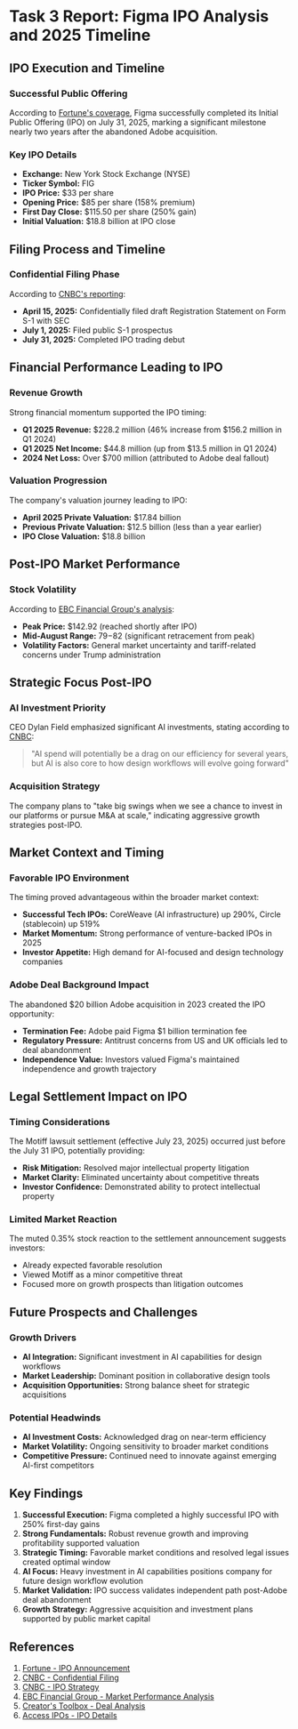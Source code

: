 # Task 3 Report: Figma IPO Analysis and 2025 Timeline

## IPO Execution and Timeline

### Successful Public Offering
According to [Fortune's coverage](https://fortune.com/2025/07/01/figma-ipo-s-1-after-20-billion-adobe-deal-abandoned-dylan-field/), Figma successfully completed its Initial Public Offering (IPO) on July 31, 2025, marking a significant milestone nearly two years after the abandoned Adobe acquisition.

### Key IPO Details
- **Exchange:** New York Stock Exchange (NYSE)
- **Ticker Symbol:** FIG
- **IPO Price:** $33 per share
- **Opening Price:** $85 per share (158% premium)
- **First Day Close:** $115.50 per share (250% gain)
- **Initial Valuation:** $18.8 billion at IPO close

## Filing Process and Timeline

### Confidential Filing Phase
According to [CNBC's reporting](https://www.cnbc.com/2025/04/15/figma-confidentially-files-for-ipo-a-year-after-ditching-adobe-deal.html):
- **April 15, 2025:** Confidentially filed draft Registration Statement on Form S-1 with SEC
- **July 1, 2025:** Filed public S-1 prospectus
- **July 31, 2025:** Completed IPO trading debut

## Financial Performance Leading to IPO

### Revenue Growth
Strong financial momentum supported the IPO timing:
- **Q1 2025 Revenue:** $228.2 million (46% increase from $156.2 million in Q1 2024)
- **Q1 2025 Net Income:** $44.8 million (up from $13.5 million in Q1 2024)
- **2024 Net Loss:** Over $700 million (attributed to Adobe deal fallout)

### Valuation Progression
The company's valuation journey leading to IPO:
- **April 2025 Private Valuation:** $17.84 billion
- **Previous Private Valuation:** $12.5 billion (less than a year earlier)
- **IPO Close Valuation:** $18.8 billion

## Post-IPO Market Performance

### Stock Volatility
According to [EBC Financial Group's analysis](https://www.ebc.com/forex/figma-ipo-valuation-timeline-and-key-details):
- **Peak Price:** $142.92 (reached shortly after IPO)
- **Mid-August Range:** $79-$82 (significant retracement from peak)
- **Volatility Factors:** General market uncertainty and tariff-related concerns under Trump administration

## Strategic Focus Post-IPO

### AI Investment Priority
CEO Dylan Field emphasized significant AI investments, stating according to [CNBC](https://www.cnbc.com/2025/07/01/figma-fig-files-for-ipo-as-tech-debuts-gain-steam.html):
> "AI spend will potentially be a drag on our efficiency for several years, but AI is also core to how design workflows will evolve going forward"

### Acquisition Strategy
The company plans to "take big swings when we see a chance to invest in our platforms or pursue M&A at scale," indicating aggressive growth strategies post-IPO.

## Market Context and Timing

### Favorable IPO Environment
The timing proved advantageous within the broader market context:
- **Successful Tech IPOs:** CoreWeave (AI infrastructure) up 290%, Circle (stablecoin) up 519%
- **Market Momentum:** Strong performance of venture-backed IPOs in 2025
- **Investor Appetite:** High demand for AI-focused and design technology companies

### Adobe Deal Background Impact
The abandoned $20 billion Adobe acquisition in 2023 created the IPO opportunity:
- **Termination Fee:** Adobe paid Figma $1 billion termination fee
- **Regulatory Pressure:** Antitrust concerns from US and UK officials led to deal abandonment
- **Independence Value:** Investors valued Figma's maintained independence and growth trajectory

## Legal Settlement Impact on IPO

### Timing Considerations
The Motiff lawsuit settlement (effective July 23, 2025) occurred just before the July 31 IPO, potentially providing:
- **Risk Mitigation:** Resolved major intellectual property litigation
- **Market Clarity:** Eliminated uncertainty about competitive threats
- **Investor Confidence:** Demonstrated ability to protect intellectual property

### Limited Market Reaction
The muted 0.35% stock reaction to the settlement announcement suggests investors:
- Already expected favorable resolution
- Viewed Motiff as a minor competitive threat
- Focused more on growth prospects than litigation outcomes

## Future Prospects and Challenges

### Growth Drivers
- **AI Integration:** Significant investment in AI capabilities for design workflows
- **Market Leadership:** Dominant position in collaborative design tools
- **Acquisition Opportunities:** Strong balance sheet for strategic acquisitions

### Potential Headwinds
- **AI Investment Costs:** Acknowledged drag on near-term efficiency
- **Market Volatility:** Ongoing sensitivity to broader market conditions
- **Competitive Pressure:** Continued need to innovate against emerging AI-first competitors

## Key Findings

1. **Successful Execution:** Figma completed a highly successful IPO with 250% first-day gains
2. **Strong Fundamentals:** Robust revenue growth and improving profitability supported valuation
3. **Strategic Timing:** Favorable market conditions and resolved legal issues created optimal window
4. **AI Focus:** Heavy investment in AI capabilities positions company for future design workflow evolution
5. **Market Validation:** IPO success validates independent path post-Adobe deal abandonment
6. **Growth Strategy:** Aggressive acquisition and investment plans supported by public market capital

## References

1. [Fortune - IPO Announcement](https://fortune.com/2025/07/01/figma-ipo-s-1-after-20-billion-adobe-deal-abandoned-dylan-field/)
2. [CNBC - Confidential Filing](https://www.cnbc.com/2025/04/15/figma-confidentially-files-for-ipo-a-year-after-ditching-adobe-deal.html)
3. [CNBC - IPO Strategy](https://www.cnbc.com/2025/07/01/figma-fig-files-for-ipo-as-tech-debuts-gain-steam.html)
4. [EBC Financial Group - Market Performance Analysis](https://www.ebc.com/forex/figma-ipo-valuation-timeline-and-key-details)
5. [Creator's Toolbox - Deal Analysis](https://www.creatorstoolbox.co/p/figma-files-for-ipo-after-failed-20-billion-adobe-acquisition)
6. [Access IPOs - IPO Details](https://accessipos.com/figma-stock-ipo/)